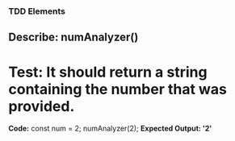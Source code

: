 ### TDD Elements

## Describe:  numAnalyzer()

# Test: It should return a string containing the number that was provided.
**Code:**
const num = 2;
numAnalyzer(2);
**Expected Output: '2'**